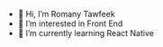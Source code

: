 - 👋 Hi, I’m Romany Tawfeek
- 👀 I’m interested in Front End
- 🌱 I’m currently learning React Native


<!---
romany98/romany98 is a ✨ special ✨ repository because its `README.md` (this file) appears on your GitHub profile.
You can click the Preview link to take a look at your changes.
--->
